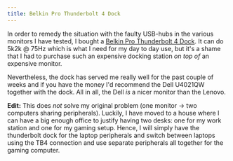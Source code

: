 ```yaml
---
title: Belkin Pro Thunderbolt 4 Dock
---
```


In order to remedy the situation with the faulty USB-hubs in the various monitors I have tested, I bought a
[Belkin Pro Thunderbolt 4 Dock](https://www.belkin.com/in/docks-hubs/connect-pro-thunderbolt-4-dock/p/p-inc006/).
It can do 5k2k @ 75Hz which is what I need for my day to day use, but it's a shame that I had to purchase such an
expensive docking station _on top of_ an expensive monitor.

Nevertheless, the dock has served me really well for the past couple of weeks and if you have the money I'd recommend
the Dell U4021QW together with the dock.
All in all, the Dell _is_ a nicer monitor than the Lenovo.

**Edit:** This does _not_ solve my original problem (one monitor -> two computers sharing peripherals).
Luckily, I have moved to a house where I can have a big enough office to justify having two desks:
one for my work station and one for my gaming setup.
Hence, I will simply have the thunderbolt dock for the laptop peripherals and switch between laptops using the TB4
connection and use separate peripherals all together for the gaming computer.
